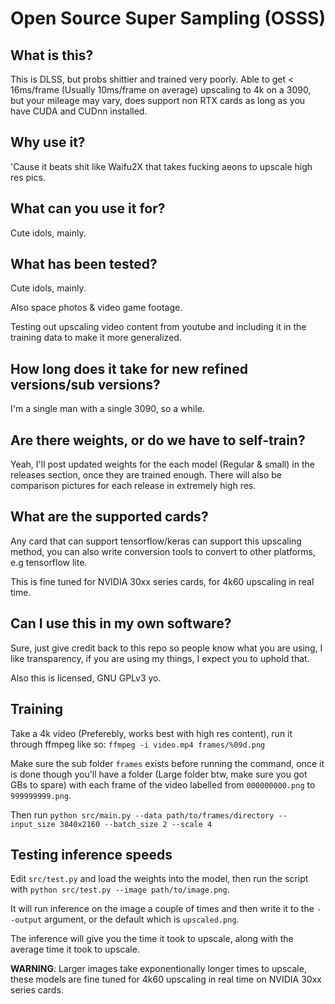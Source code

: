 # Open Source Super Sampling (OSSS)

## What is this?
This is DLSS, but probs shittier and trained very poorly. Able to get < 16ms/frame (Usually 10ms/frame on average) upscaling to 4k on a 3090, but your mileage may vary, does support non RTX cards as long as you have CUDA and CUDnn installed.

## Why use it?
'Cause it beats shit like Waifu2X that takes fucking aeons to upscale high res pics.

## What can you use it for?
Cute idols, mainly.

## What has been tested?
Cute idols, mainly.

Also space photos & video game footage.

Testing out upscaling video content from youtube and including it in the training data to make it more generalized.

## How long does it take for new refined versions/sub versions?
I'm a single man with a single 3090, so a while.

## Are there weights, or do we have to self-train?
Yeah, I'll post updated weights for the each model (Regular & small) in the releases section, once they are trained enough. There will also be comparison pictures for each release in extremely high res.

## What are the supported cards?
Any card that can support tensorflow/keras can support this upscaling method, you can also write conversion tools to convert to other platforms, e.g tensorflow lite.

This is fine tuned for NVIDIA 30xx series cards, for 4k60 upscaling in real time.

## Can I use this in my own software?
Sure, just give credit back to this repo so people know what you are using, I like transparency, if you are using my things, I expect you to uphold that.

Also this is licensed, GNU GPLv3 yo.

## Training
Take a 4k video (Preferebly, works best with high res content), run it through ffmpeg like so:
`ffmpeg -i video.mp4 frames/%09d.png`

Make sure the sub folder `frames` exists before running the command, once it is done though you'll have a folder (Large folder btw, make sure you got GBs to spare) with each frame of the video labelled from `000000000.png` to `999999999.png`.

Then run `python src/main.py --data path/to/frames/directory --input_size 3840x2160 --batch_size 2 --scale 4`

## Testing inference speeds
Edit `src/test.py` and load the weights into the model, then run the script with `python src/test.py --image path/to/image.png`.

It will run inference on the image a couple of times and then write it to the `--output` argument, or the default which is `upscaled.png`.

The inference will give you the time it took to upscale, along with the average time it took to upscale.

**WARNING**: Larger images take exponentionally longer times to upscale, these models are fine tuned for 4k60 upscaling in real time on NVIDIA 30xx series cards.